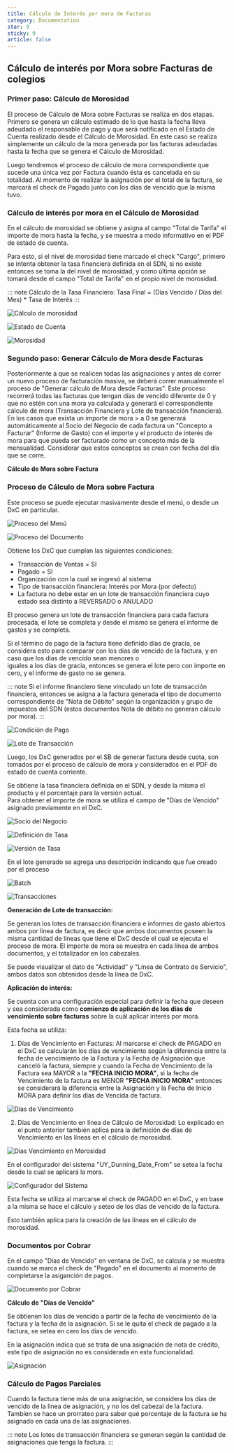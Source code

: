 ```yaml
---
title: Cálculo de Interés por mora de Facturas
category: Documentation
star: 9
sticky: 9
article: false
---
```


## Cálculo de interés por Mora sobre Facturas de colegios

### Primer paso: Cálculo de Morosidad

El proceso de Cálculo de Mora sobre Facturas se realiza en dos etapas. Primero se genera un cálculo estimado de lo que hasta la fecha lleva adeudado el responsable de pago y que será notificado en el Estado de Cuenta realizado desde el Cálculo de Morosidad. En este caso se realiza simplemente un cálculo de la mora generada por las facturas adeudadas hasta la fecha que se genera el Cálculo de Morosidad.

Luego tendremos el proceso de cálculo de mora correspondiente que sucede una única vez por Factura cuando ésta es cancelada en su totalidad. Al momento de realizar la asignación por el total de la factura, se marcará el check de Pagado junto con los dias de vencido que la misma tuvo. 

### Cálculo de interés por mora en el Cálculo de Morosidad

En el cálculo de morosidad se obtiene y asigna al campo "Total de Tarifa" el importe de mora hasta la fecha, y se muestra a modo informativo en el PDF de estado de cuenta.

Para esto, si el nivel de morosidad tiene marcado el check "Cargo", primero se intenta obtener la tasa financiera definida en el SDN, si no existe entonces se toma la del nivel de morosidad, y como última opción se tomará desde el campo "Total de Tarifa" en el propio nivel de morosidad.

::: note
Cálculo de la Tasa Financiera:
Tasa Final = (Días Vencido / Días del Mes) * Tasa de Interés
:::

![Cálculo de morosidad](/assets/img/docs/balance-management/bam-default-image1.png)

![Estado de Cuenta](/assets/img/docs/balance-management/bam-default-image2.png)

![Morosidad](/assets/img/docs/balance-management/bam-default-image3.png)

### Segundo paso: Generar Cálculo de Mora desde Facturas

Posteriormente a que se realicen todas las asignaciones y antes de correr un nuevo proceso de facturación masiva, se deberá correr manualmente el proceso de "Generar cálculo de Mora desde Facturas". Este proceso recorrerá todas las facturas que tengan días de vencido diferente de 0 y que no estén con una mora ya calculada y generará el correspondiente cálculo de mora (Transacción Financiera y Lote de transacción financiera). En los casos que exista un importe de mora > a 0 se generará automáticamente al Socio del Negocio de cada factura un "Concepto a Facturar" (Informe de Gasto) con el importe y el producto de interés de mora para que pueda ser facturado como un concepto más de la mensualidad. Considerar que estos conceptos se crean con fecha del día que se corre.

**Cálculo de Mora sobre Factura**

### Proceso de Cálculo de Mora sobre Factura

Este proceso se puede ejecutar masivamente desde el menú, o desde un DxC en particular.

![Proceso del Menú](/assets/img/docs/balance-management/bam-default-image6.png)

![Proceso del Documento](/assets/img/docs/balance-management/bam-default-image7.png)

Obtiene los DxC que cumplan las siguientes condiciones:

* Transacción de Ventas = SI
* Pagado = SI
* Organización con la cual se ingresó al sistema
* Tipo de transacción financiera: Interés por Mora (por defecto)
* La factura no debe estar en un lote de transacción financiera cuyo estado sea distinto a REVERSADO o ANULADO

El proceso genera un lote de transacción financiera para cada factura procesada, el lote se completa y desde el mismo se genera el informe de gastos y se completa.

Si el término de pago de la factura tiene definido días de gracia, se considera esto para comparar con los días de vencido de la factura, y en caso que los días de vencido sean menores o  
iguales a los días de gracia, entonces se genera el lote pero con importe en cero, y el informe de gasto no se genera.

::: note
Si el informe financiero tiene vinculado un lote de transacción financiera, entonces se asigna a la factura generada el tipo de documento correspondiente de "Nota de Débito" según la organización y grupo de impuestos del SDN (estos documentos Nota de débito no generan cálculo por mora).
:::

![Condición de Pago](/assets/img/docs/balance-management/bam-default-image8.png)

![Lote de Transacción](/assets/img/docs/balance-management/bam-default-image9.png)

Luego, los DxC generados por el SB de generar factura desde cuota, son tomados por el proceso de cálculo de mora y considerados en el PDF de estado de cuenta corriente.

Se obtiene la tasa financiera definida en el SDN, y desde la misma el producto y el porcentaje para la versión actual.  
Para obtener el importe de mora se utiliza el campo de "Días de Vencido" asignado previamente en el DxC.

![Socio del Negocio](/assets/img/docs/balance-management/bam-default-image10.png)

![Definición de Tasa](/assets/img/docs/balance-management/bam-default-image11.png)

![Versión de Tasa](/assets/img/docs/balance-management/bam-default-image12.png)

En el lote generado se agrega una descripción indicando que fue creado por el proceso

![Batch](/assets/img/docs/balance-management/bam-default-image13.png)

![Transacciones](/assets/img/docs/balance-management/bam-default-image14.png)

**Generación de Lote de transacción:**

Se generan los lotes de transacción financiera e informes de gasto abiertos ambos por línea de factura, es decir que ambos documentos poseen la misma cantidad de líneas que tiene el DxC desde el cual se ejecuta el proceso de mora. El importe de mora se muestra en cada línea de ambos documentos, y el totalizador en los cabezales.

Se puede visualizar el dato de "Actividad" y "Línea de Contrato de Servicio", ambos datos son obtenidos desde la línea de DxC.

**Aplicación de interés:**

Se cuenta con una configuración especial para definir la fecha que deseen y sea considerada como **comienzo de aplicación de los días de vencimiento sobre facturas** sobre la cuál aplicar interés por mora.

Esta fecha se utiliza:

1. Días de Vencimiento en Facturas: Al marcarse el check de PAGADO en el DxC se calcularán los días de vencimiento según la diferencia entre la fecha de vencimiento de la Factura y la Fecha de Asignación que canceló la factura, siempre y cuando la Fecha de Vencimiento de la Factura sea MAYOR a la **"FECHA INICIO MORA"**, si la fecha de Vencimiento de la factura es MENOR **"FECHA INICIO MORA"** entonces se considerará la diferencia entre la Asignación y la Fecha de Inicio MORA para definir los días de Vencida de factura.

![Días de Vencimiento](/assets/img/docs/balance-management/bam-default-image15.png)

2. Días de Vencimiento en línea de Cálculo de Morosidad: Lo explicado en el punto anterior también aplica para la definición de días de Vencimiento en las líneas en el cálculo de morosidad.

![Días Vencimiento en Morosidad](/assets/img/docs/balance-management/bam-default-image16.png)

En el configurador del sistema "UY_Dunning_Date_From" se setea la fecha desde la cual se aplicará la mora.

![Configurador del Sistema](/assets/img/docs/balance-management/bam-default-image17.png)

Esta fecha se utiliza al marcarse el check de PAGADO en el DxC, y en base a la misma se hace el cálculo y seteo de los días de vencido de la factura.

Esto también aplica para la creación de las líneas en el cálculo de morosidad.

### Documentos por Cobrar

En el campo "Días de Vencido" en ventana de DxC, se calcula y se muestra cuando se marca el check de "Pagado" en el documento al momento de completarse la asiganción de pagos.

![Documento por Cobrar](/assets/img/docs/balance-management/bam-default-image4.png)

**Cálculo de "Días de Vencido"**

Se obtienen los días de vencido a partir de la fecha de vencimiento de la factura y la fecha de la asignación. Si se le quita el check de pagado a la factura, se setea en cero los días de vencido.

En la asignación indica que se trata de una asignación de nota de crédito, este tipo de asignación no es considerada en esta funcionalidad.

![Asignación](/assets/img/docs/balance-management/bam-default-image5.png)

### Cálculo de Pagos Parciales

Cuando la factura tiene más de una asignación, se considera los días de vencido de la línea de asignación, y no los del cabezal de la factura. Tambíen se hace un prorrateo para saber qué porcentaje de la factura se ha asignado en cada una de las asignaciones.

::: note
Los lotes de transacción financiera se generan según la cantidad de asignaciones que tenga la factura.
:::